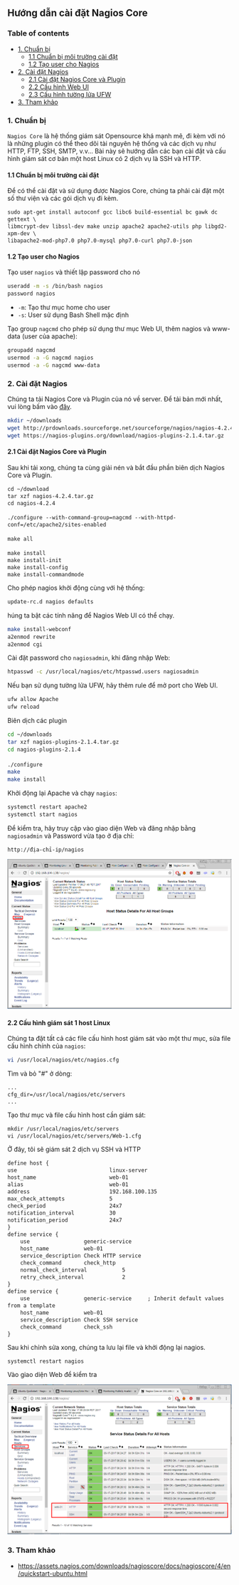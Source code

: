 ## Hướng dẫn cài đặt Nagios Core

### Table of contents

- [ 1. Chuẩn bị ](#1)
    -   [1.1 Chuẩn bị môi trường cài đặt](#1.1)
    -   [1.2 Tạo user cho Nagios](#1.2)
- [ 2. Cài đặt Nagios ](#2)
    - [2.1 Cài đặt Nagios Core và Plugin](#2.1)
    - [2.2 Cấu hình Web UI](#2.2)
    - [2.3 Cấu hình tường lửa UFW](#2.3)
- [3. Tham khảo](#3)

<a name="1"></a>
### 1. Chuẩn bị

`Nagios Core` là hệ thống giám sát Opensource khá mạnh mẽ, đi kèm với nó là những plugin có thể theo dõi tài nguyên hệ thống và các dịch vụ như HTTP, FTP, SSH, SMTP, v.v... Bài này sẽ hướng dẫn các bạn cài đặt và cấu hình giám sát cơ bản một host Linux có 2 dịch vụ là SSH và HTTP. 

<a name="1.1"></a>
#### 1.1 Chuẩn bị môi trường cài đặt

Để có thể cài đặt và sử dụng được Nagios Core, chúng ta phải cài đặt một số thư viện và các gói dịch vụ đi kèm.

```
sudo apt-get install autoconf gcc libc6 build-essential bc gawk dc gettext \
libmcrypt-dev libssl-dev make unzip apache2 apache2-utils php libgd2-xpm-dev \
libapache2-mod-php7.0 php7.0-mysql php7.0-curl php7.0-json
```

<a name="1.2"></a>
#### 1.2 Tạo user cho Nagios

Tạo user `nagios` và thiết lập password cho nó

```sh
useradd -m -s /bin/bash nagios
password nagios
```

- `-m`: Tạo thư mục home cho user
- `-s`: User sử dụng Bash Shell mặc định

Tạo group `nagcmd` cho phép sử dụng thư mục Web UI, thêm nagios và www-data (user của apache):

```sh
groupadd nagcmd
usermod -a -G nagcmd nagios
usermod -a -G nagcmd www-data
```

<a name="2"></a>
### 2. Cài đặt Nagios

Chúng ta tải Nagios Core và Plugin của nó về server. Để tải bản mới nhất, vui lòng bấm vào [đây](https://www.nagios.org/download/).

```sh
mkdir ~/downloads
wget http://prdownloads.sourceforge.net/sourceforge/nagios/nagios-4.2.4.tar.gz
wget https://nagios-plugins.org/download/nagios-plugins-2.1.4.tar.gz
```

<a name="2.1"></a>
#### 2.1 Cài đặt Nagios Core và Plugin

Sau khi tải xong, chúng ta cùng giải nén và bắt đầu phần biên dịch Nagios Core và Plugin.

```
cd ~/download
tar xzf nagios-4.2.4.tar.gz
cd nagios-4.2.4

./configure --with-command-group=nagcmd --with-httpd-conf=/etc/apache2/sites-enabled

make all

make install
make install-init
make install-config
make install-commandmode
```

Cho phép nagios khởi động cùng với hệ thống:

```sh
update-rc.d nagios defaults
```

húng ta bật các tính năng để Nagios Web UI có thể chạy.

```sh
make install-webconf
a2enmod rewrite
a2enmod cgi
```

Cài đặt password cho `nagiosadmin`, khi đăng nhập Web:

```sh
htpasswd -c /usr/local/nagios/etc/htpasswd.users nagiosadmin
```

Nếu bạn sử dụng tường lửa UFW, hãy thêm rule để mở port cho Web UI.

```sh
ufw allow Apache
ufw reload
```

Biên dịch các plugin

```sh
cd ~/downloads
tar xzf nagios-plugins-2.1.4.tar.gz
cd nagios-plugins-2.1.4

./configure
make
make install
```

Khởi động lại Apache và chạy `nagios`:

```sh
systemctl restart apache2
systemctl start nagios
```

Để kiểm tra, hãy truy cập vào giao diện Web và đăng nhập bằng `nagiosadmin` và Password vừa tạo ở địa chỉ:

```
http://địa-chỉ-ip/nagios
```

<img src="images/nagios1.png" />

<a name="2.2"></a>
#### 2.2 Cấu hình giám sát 1 host Linux

Chúng ta đặt tất cả các file cấu hình host giám sát vào một thư mục, sửa file cấu hình chính của `nagios`:

```sh
vi /usr/local/nagios/etc/nagios.cfg
```

Tìm và bỏ "#" ở dòng:

```
...
cfg_dir=/usr/local/nagios/etc/servers
...
```

Tạo thư mục và file cấu hình host cần giám sát:

```
mkdir /usr/local/nagios/etc/servers
vi /usr/local/nagios/etc/servers/Web-1.cfg
```

Ở đây, tôi sẽ giám sát 2 dịch vụ SSH và HTTP

```
define host {
use                             linux-server
host_name                       web-01		
alias                           web-01	
address                         192.168.100.135
max_check_attempts              5
check_period                    24x7
notification_interval           30
notification_period             24x7
}
define service {
    use                 generic-service
    host_name           web-01
    service_description Check HTTP service
    check_command       check_http
    normal_check_interval           5 
    retry_check_interval            2
}
define service {
    use                 generic-service     ; Inherit default values from a template
    host_name           web-01
    service_description Check SSH service
    check_command       check_ssh
}
```

Sau khi chỉnh sửa xong, chúng ta lưu lại file và khởi động lại nagios.

```
systemctl restart nagios
```

Vào giao diện Web để kiểm tra

<img src="images/nagios2.png" />

<a name="3"></a>
### 3. Tham khảo

- https://assets.nagios.com/downloads/nagioscore/docs/nagioscore/4/en/quickstart-ubuntu.html
